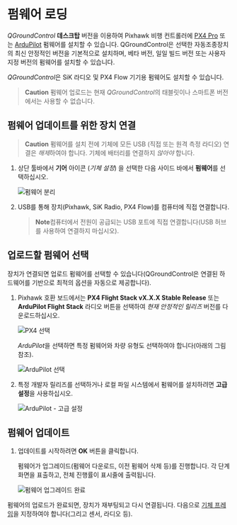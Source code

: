 # 펌웨어 로딩

*QGroundControl* **데스크탑** 버전을 이용하여 Pixhawk 비행 컨트롤러에 [PX4 Pro](http://px4.io/) 또는 [ArduPilot](http://ardupilot.com) 펌웨어를 설치할 수 있습니다. QGroundControl은 선택한 자동조종장치의 최신 안정적인 버전을 기본적으로 설치하며, 베타 버전, 일일 빌드 버전 또는 사용자 지정 버전의 펌웨어를 설치할 수 있습니다.

*QGroundControl*은 SiK 라디오 및 PX4 Flow 기기용 펌웨어도 설치할 수 있습니다.

> **Caution** 펌웨어 업로드는 현재 *QGroundControl*의 태블릿이나 스마트폰 버전에서는 사용할 수 없습니다.

## 펌웨어 업데이트를 위한 장치 연결

> **Caution** </strong>펌웨어를 설치 전에 기체에 모든 USB (직접 또는 원격 측정 라디오) 연결은 *해제*하여야 합니다. 기체에 배터리를 연결하지 *않아야* 합니다.

1. 상단 툴바에서 **기어** 아이콘 (*기체 설정*) 을 선택한 다음 사이드 바에서 **펌웨어**를 선택하십시오.
    
    ![펌웨어 분리](../../assets/setup/firmware/firmware_disconnected.jpg)

2. USB를 통해 장치(Pixhawk, SiK Radio, PX4 Flow)를 컴퓨터에 직접 연결합니다.
    
    > **Note**컴퓨터에서 전원이 공급되는 USB 포트에 직접 연결합니다(USB 허브를 사용하여 연결하지 마십시오).

## 업로드할 펌웨어 선택

장치가 연결되면 업로드 펌웨어를 선택할 수 있습니다(QGroundControl은 연결된 하드웨어를 기반으로 최적의 옵션을 자동으로 제공합니다).

1. Pixhawk 호환 보드에서는 **PX4 Flight Stack vX.X.X Stable Release** 또는 **ArduPilot Flight Stack** 라디오 버튼을 선택하여 *현재 안정적인 릴리즈* 버전를 다운로드하십시오.
    
    ![PX4 선택](../../assets/setup/firmware/firmware_select_default_px4.jpg)
    
    *ArduPilot*을 선택하면 특정 펌웨어와 차량 유형도 선택하여야 합니다(아래의 그림 참조).
    
    ![ArduPilot 선택](../../assets/setup/firmware/firmware_selection_ardupilot.jpg)

2. 특정 개발자 릴리즈를 선택하거나 로컬 파일 시스템에서 펌웨어를 설치하려면 **고급 설정**을 사용하십시오.
    
    ![ArduPilot - 고급 설정](../../assets/setup/firmware/firmware_selection_advanced_settings.jpg)

## 펌웨어 업데이트

1. 업데이트를 시작하려면 **OK** 버튼을 클릭합니다.
    
    펌웨어가 업그레이드(펌웨어 다운로드, 이전 펌웨어 삭제 등)를 진행합니다. 각 단계 화면을 표출하고, 전체 진행률이 표시줄에 출력됩니다.
    
    ![펌웨어 업그레이드 완료](../../assets/setup/firmware/firmware_upgrade_complete.jpg)

펌웨어의 업로드가 완료되면, 장치가 재부팅되고 다시 연결됩니다. 다음으로 [기체 프레임](../SetupView/Airframe.md)을 지정하여야 합니다(그리고 센서, 라디오 등).